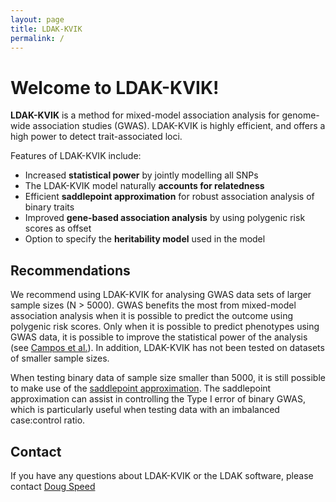 ```yaml
---
layout: page
title: LDAK-KVIK
permalink: /
---
```


# Welcome to LDAK-KVIK!

**LDAK-KVIK** is a method for mixed-model association analysis for genome-wide association studies (GWAS). LDAK-KVIK is highly efficient, and offers a high power to detect trait-associated loci.

Features of LDAK-KVIK include:

 - Increased **statistical power** by jointly modelling all SNPs
 - The LDAK-KVIK model naturally **accounts for relatedness** 
 - Efficient **saddlepoint approximation** for robust association analysis of binary traits
 - Improved **gene-based association analysis** by using polygenic risk scores as offset
 - Option to specify the **heritability model** used in the model

## Recommendations

We recommend using LDAK-KVIK for analysing GWAS data sets of larger sample sizes (N > 5000). GWAS benefits the most from mixed-model association analysis when it is possible to predict the outcome using polygenic risk scores. Only when it is possible to predict phenotypes using GWAS data, it is possible to improve the statistical power of the analysis (see [Campos et al.](https://www.nature.com/articles/s41588-023-01500-0)). In addition, LDAK-KVIK has not been tested on datasets of smaller sample sizes.

When testing binary data of sample size smaller than 5000, it is still possible to make use of the [saddlepoint approximation](docs/assoc/spa). The saddlepoint approximation can assist in controlling the Type I error of binary GWAS, which is particularly useful when testing data with an imbalanced case:control ratio.

## Contact

If you have any questions about LDAK-KVIK or the LDAK software, please contact [Doug Speed](mailto:doug@qgg.au.dk)